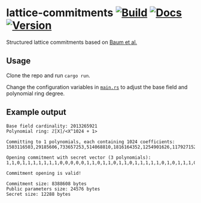 # lattice-commitments [![Build](https://img.shields.io/circleci/build/github/chancehudson/lattice-commitments/main)](https://dl.circleci.com/status-badge/redirect/gh/chancehudson/lattice-commitments/tree/main) [![Docs](https://img.shields.io/docsrs/lattice-commitments)](https://docs.rs/lattice-commitments) [![Version](https://img.shields.io/crates/v/lattice-commitments)](https://crates.io/crates/lattice-commitments)

Structured lattice commitments based on [Baum et al.](https://eprint.iacr.org/2016/997.pdf)

## Usage

Clone the repo and run `cargo run`.

Change the configuration variables in [`main.rs`](./src/main.rs#L19) to adjust the base field and polynomial ring degree.

## Example output

```
Base field cardinality: 2013265921
Polynomial ring: ℤ[X]/<X^1024 + 1>

Committing to 1 polynomials, each containing 1024 coefficients:
1503116503,29185606,733657253,514068810,1816164352,1254901626,1179271528,1497499468,1279180158,109278558,470996513,405397967,1368800749,1120666995,1937707247,1848642082,1071825372,615824097,464091358,1472071551,226895880,150622874,1453159958,1214125048,170...

Opening commitment with secret vector (3 polynomials):
1,1,0,1,1,1,1,1,1,1,0,0,0,0,0,1,1,0,1,1,0,1,1,0,1,1,1,1,1,0,1,0,1,1,1,0,1,1,1,1,0,0,1,1,0,0,0,1,0,1,1,1,0,1,1,0,1,1,0,1,1,1,1,1,0,1,1,1,0,0,1,1,1,0,1,0,0,0,1,0,1,1,1,1,0,1,0,1,1,1,1,0,0,1,0,1,1,0,1,1,0,1,1,0,0,1,1,1,0,1,1,0,0,0,1,0,1,0,1,0,1,1,1,0,1,0,1,1,...

Commitment opening is valid!

Commitment size: 8388608 bytes
Public parameters size: 24576 bytes
Secret size: 12288 bytes
```
